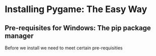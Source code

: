# Installing Pygame: The Easy Way

## Pre-requisites for Windows: The pip package manager
Before we install we need to meet certain pre-requisities
